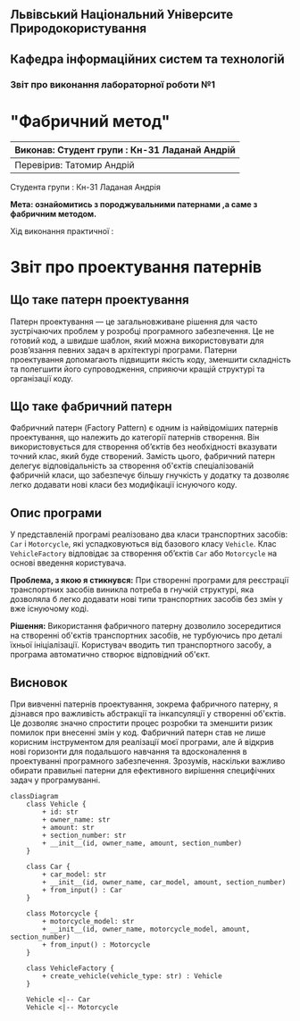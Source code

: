 ## Львівський Національний Університе Природокористування
## Кафедра інформаційних систем та технологій



### Звіт про виконання лабораторної роботи №1
# "Фабричний метод"

| Виконав: Студент групи : Кн-31 Ладанай Андрій |
|-----------------------------------------------|
| Перевірив: Татомир Андрій                     |

Студента групи : Кн-31 Ладаная Андрія

**Мета: ознайомитись з породжувальними патернами ,а саме з фабричним методом.**


Хід виконання практичної :

# Звіт про проектування патернів

## Що таке патерн проектування

Патерн проектування — це загальновживане рішення для часто зустрічаючих проблем у розробці програмного забезпечення. Це не готовий код, а швидше шаблон, який можна використовувати для розв’язання певних задач в архітектурі програми. Патерни проектування допомагають підвищити якість коду, зменшити складність та полегшити його супроводження, сприяючи кращій структурі та організації коду.

## Що таке фабричний патерн

Фабричний патерн (Factory Pattern) є одним із найвідоміших патернів проектування, що належить до категорії патернів створення. Він використовується для створення об’єктів без необхідності вказувати точний клас, який буде створений. Замість цього, фабричний патерн делегує відповідальність за створення об'єктів спеціалізованій фабричній класи, що забезпечує більшу гнучкість у додатку та дозволяє легко додавати нові класи без модифікації існуючого коду.

## Опис програми

У представленій програмі реалізовано два класи транспортних засобів: `Car` і `Motorcycle`, які успадковуються від базового класу `Vehicle`. Клас `VehicleFactory` відповідає за створення об’єктів `Car` або `Motorcycle` на основі введення користувача. 

**Проблема, з якою я стикнувся:** 
При створенні програми для реєстрації транспортних засобів виникла потреба в гнучкій структурі, яка дозволяла б легко додавати нові типи транспортних засобів без змін у вже існуючому коді. 

**Рішення:** 
Використання фабричного патерну дозволило зосередитися на створенні об'єктів транспортних засобів, не турбуючись про деталі їхньої ініціалізації. Користувач вводить тип транспортного засобу, а програма автоматично створює відповідний об'єкт.

## Висновок

При вивченні патернів проектування, зокрема фабричного патерну, я дізнався про важливість абстракції та інкапсуляції у створенні об'єктів. Це дозволяє значно спростити процес розробки та зменшити ризик помилок при внесенні змін у код. Фабричний патерн став не лише корисним інструментом для реалізації моєї програми, але й відкрив нові горизонти для подальшого навчання та вдосконалення в проектуванні програмного забезпечення. Зрозумів, наскільки важливо обирати правильні патерни для ефективного вирішення специфічних задач у програмуванні.
```mermaid
classDiagram
    class Vehicle {
        + id: str
        + owner_name: str
        + amount: str
        + section_number: str
        + __init__(id, owner_name, amount, section_number)
    }

    class Car {
        + car_model: str
        + __init__(id, owner_name, car_model, amount, section_number)
        + from_input() : Car
    }

    class Motorcycle {
        + motorcycle_model: str
        + __init__(id, owner_name, motorcycle_model, amount, section_number)
        + from_input() : Motorcycle
    }

    class VehicleFactory {
        + create_vehicle(vehicle_type: str) : Vehicle
    }

    Vehicle <|-- Car
    Vehicle <|-- Motorcycle
